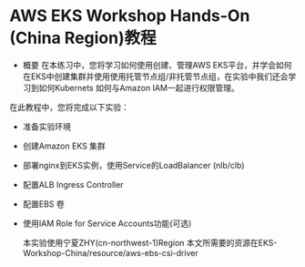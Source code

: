 # AWS EKS Workshop Hands-On (China Region)教程
* 概要
    在本练习中，您将学习如何使用创建、管理AWS EKS平台，并学会如何在EKS中创建集群并使用使用托管节点组/非托管节点组，在实验中我们还会学习到如何Kubernets 如何与Amazon IAM一起进行权限管理。
    
 在此教程中，您将完成以下实验：
  * 准备实验环境 
  * 创建Amazon EKS 集群
  * 部署nginx到EKS实例，使用Service的LoadBalancer (nlb/clb)
  * 配置ALB Ingress Controller 
  * 配置EBS 卷
  * 使用IAM Role for Service Accounts功能(可选)
  
    本实验使用宁夏ZHY(cn-northwest-1)Region
    本文所需要的资源在EKS-Workshop-China/resource/aws-ebs-csi-driver
 
